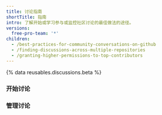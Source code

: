 ```yaml
---
title: 讨论指南
shortTitle: 指南
intro: 了解开始或学习参与或监控社区讨论的最佳做法的途径。
versions:
  free-pro-team: '*'
children:
  - /best-practices-for-community-conversations-on-github
  - /finding-discussions-across-multiple-repositories
  - /granting-higher-permissions-to-top-contributors
---
```


{% data reusables.discussions.beta %}
### 开始讨论

 <!--
 -->
### 管理讨论

<!--<!-- Commenting out what is only nice to have for discussions release
-->

<!--
### Discussions and open source projects
-->
